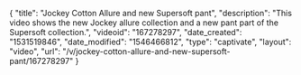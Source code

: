 {
    "title": "Jockey Cotton Allure and new Supersoft pant",
    "description": "This video shows the new Jockey allure collection and a new pant part of the Supersoft collection.",
    "videoid": "167278297",
    "date_created": "1531519846",
    "date_modified": "1546466812",
    "type": "captivate",
    "layout": "video",
    "url": "\/v\/jockey-cotton-allure-and-new-supersoft-pant\/167278297"
}